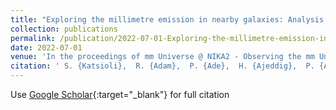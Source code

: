 ```yaml
---
title: "Exploring the millimetre emission in nearby galaxies: Analysis of the edge-on galaxy NGC 891"
collection: publications
permalink: /publication/2022-07-01-Exploring-the-millimetre-emission-in-nearby-galaxies-Analysis-of-the-edge-on-galaxy-NGC-891
date: 2022-07-01
venue: 'In the proceedings of mm Universe @ NIKA2 - Observing the mm Universe with the NIKA2 Camera'
citation: ' S. {Katsioli},  R. {Adam},  P. {Ade},  H. {Ajeddig},  P. {Andr{\&apos;e}},  E. {Artis},  H. {Aussel},  A. {Beelen},  A. {Beno{\^\i}t},  S. {Berta},  L. {Bing},  O. {Bourrion},  M. {Calvo},  A. {Catalano},  I. {De Looze},  M. {De Petris},  F. {D{\&apos;e}sert},  S. {Doyle},  E. {Driessen},  G. {Ejlali},  M. {Galametz},  F. {Galliano},  A. {Gomez},  J. {Goupy},  A. {Jones},  A. {Hughes},  F. {K{\&apos;e}ruzor{\&apos;e}},  C. {Kramer},  B. {Ladjelate},  G. {Lagache},  S. {Leclercq},  J. {Lestrade},  J. {Mac{\&apos;\i}as-P{\&apos;e}rez},  S. {Madden},  A. {Maury},  P. {Mauskopf},  F. {Mayet},  A. {Monfardini},  M. {Mu{\~n}oz-Echeverr{\&apos;\i}a},  A. {Nersesian},  L. {Perotto},  G. {Pisano},  N. {Ponthieu},  V. {Rev{\&apos;e}ret},  A. {Rigby},  A. {Ritacco},  C. {Romero},  H. {Roussel},  F. {Ruppin},  K. {Schuster},  S. {Shu},  A. {Sievers},  M. {Smith},  F. {Tabatabaei},  C. {Tucker},  E. {Xilouris},  R. {Zylka}, &quot;Exploring the millimetre emission in nearby galaxies: Analysis of the edge-on galaxy NGC 891.&quot; In the proceedings of mm Universe @ NIKA2 - Observing the mm Universe with the NIKA2 Camera, 2022.'
---
```

Use [Google Scholar](https://scholar.google.com/scholar?q=Exploring+the+millimetre+emission+in+nearby+galaxies:+Analysis+of+the+edge+on+galaxy+NGC+891){:target="_blank"} for full citation